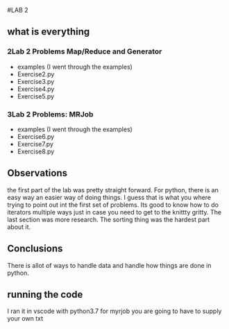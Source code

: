 #LAB 2
## what is everything
### 2Lab 2 Problems Map/Reduce and Generator
- examples (I went through the examples)
- Exercise2.py
- Exercise3.py
- Exercise4.py
- Exercise5.py
### 3Lab 2 Problems: MRJob
- examples (I went through the examples)
- Exercise6.py
- Exercise7.py
- Exercise8.py

## Observations
the first part of the lab was pretty straight forward.
For python, there is an easy way an easier way of doing
things. I guess that is what you where trying to point
out int the first set of problems. Its good to know how
to do iterators multiple ways just in case you need to 
get to the knittty gritty. 
The last section was more research. The sorting thing
was the hardest part about it.

## Conclusions
There is allot of ways to handle data and handle how things
are done in python.

## running the code
I ran it in vscode with python3.7 for myrjob you are going to have
to supply your own txt
